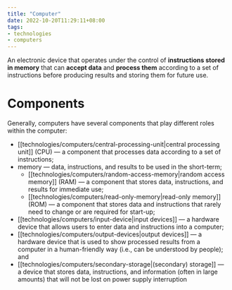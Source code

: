 ```yaml
---
title: "Computer"
date: 2022-10-20T11:29:11+08:00
tags:
- technologies
- computers
---
```


An electronic device that operates under the control of **instructions stored in memory** that can **accept data** and **process them** according to a set of instructions before producing results and storing them for future use.

# Components

Generally, computers have several components that play different roles within the computer:

- [[technologies/computers/central-processing-unit|central processing unit]] (CPU) — a component that processes data according to a set of instructions;
- memory — data, instructions, and results to be used in the short-term;
	- [[technologies/computers/random-access-memory|random access memory]] (RAM) — a component that stores data, instructions, and results for immediate use;
	- [[technologies/computers/read-only-memory|read-only memory]] (ROM) — a component that stores data and instructions that rarely need to change or are required for start-up;
- [[technologies/computers/input-device|input devices]] — a hardware device that allows users to enter data and instructions into a computer;
- [[technologies/computers/output-devices|output devices]] — a hardware device that is used to show processed results from a computer in a  human-friendly way (i.e., can be understood by people); and
- [[technologies/computers/secondary-storage|(secondary) storage]] — a device that stores data, instructions, and information (often in large amounts) that will not be lost on power supply interruption
